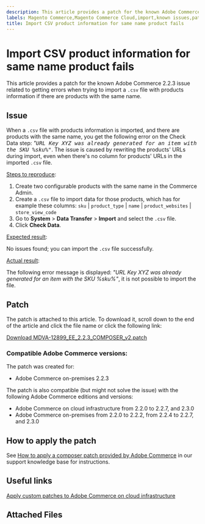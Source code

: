 ```yaml
---
description: This article provides a patch for the known Adobe Commerce 2.2.3 issue related to getting errors when trying to import a `.csv` file with products information if there are products with the same name.
labels: Magento Commerce,Magento Commerce Cloud,import,known issues,patch,troubleshooting,Adobe Commerce,cloud infrastructure,2.2.0,2.2.1,2.2.2,2.2.3,2.2.4,2.2.5,2.2.6,2.2.7,2.3.0
title: Import CSV product information for same name product fails
---
```


# Import CSV product information for same name product fails

This article provides a patch for the known Adobe Commerce 2.2.3 issue related to getting errors when trying to import a `.csv` file with products information if there are products with the same name.

## Issue

When a `.csv` file with products information is imported, and there are products with the same name, you get the following error on the Check Data step: *"<tt>URL Key XYZ was already generated for an item with the SKU %sku%"</tt>*. The issue is caused by rewriting the products' URLs during import, even when there's no column for products' URLs in the imported `.csv` file.

<ins>Steps to reproduce</ins>:

1. Create two configurable products with the same name in the Commerce Admin.
1. Create a `.csv` file to import data for those products, which has for example these columns: `sku` | `product_type` | `name` | `product_websites` | `store_view_code`
1. Go to **System** > **Data Transfer** > **Import** and select the `.csv` file.
1. Click **Check Data**.

<ins>Expected result</ins>:

 No issues found; you can import the `.csv` file successfully.

 <ins>Actual result</ins>:

 The following error message is displayed: *"URL Key XYZ was already generated for an item with the SKU %sku%"*, it is not possible to import the file.

## Patch

The patch is attached to this article. To download it, scroll down to the end of the article and click the file name or click the following link:

 [Download MDVA-12899\_EE\_2.2.3\_COMPOSER\_v2.patch](assets/MDVA-12899_EE_2.2.3_COMPOSER_v2.patch.zip)

### Compatible Adobe Commerce versions:

The patch was created for:

* Adobe Commerce on-premises 2.2.3

The patch is also compatible (but might not solve the issue) with the following Adobe Commerce editions and versions:

* Adobe Commerce on cloud infrastructure from 2.2.0 to 2.2.7, and 2.3.0
* Adobe Commerce on-premises from 2.2.0 to 2.2.2, from 2.2.4 to 2.2.7, and 2.3.0

## How to apply the patch

See [How to apply a composer patch provided by Adobe Commerce](https://support.magento.com/hc/en-us/articles/360028367731) in our support knowledge base for instructions.

## Useful links

 [Apply custom patches to Adobe Commerce on cloud infrastructure](https://devdocs.magento.com/guides/v2.3/cloud/project/project-patch.html)

## Attached Files